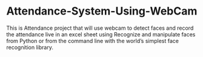 # Attendance-System-Using-WebCam
This is Attendance project that will use webcam to detect faces and record the attendance live in an excel sheet using Recognize and manipulate faces from Python or from the command line with the world’s simplest face recognition library.
